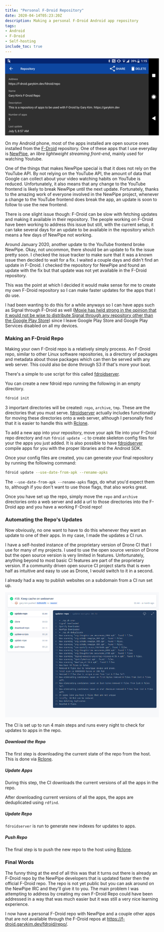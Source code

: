 ```yaml
---
title: "Personal F-Droid Repository"
date: 2020-04-14T05:23:20Z
description: Making a personal F-Droid Android app repository
tags:
- Android
- F-Droid
- Self-hosting
include_toc: true
---
```


![Screenshot on Phone](/res/large/personal-fdroid-repo/screenshot-1.png)

On my Android phone, most of the apps installed are open source ones installed from the [F-Droid](https://f-droid.org) repository.
One of these apps that I use everyday is [NewPipe](https://github.com/teamnewpipe/newpipe), an <cite href="https://github.com/teamnewpipe/newpipe">libre lightweight streaming front-end</cite>, mainly used for watching Youtube.

One of the things that makes NewPipe special is that it does not rely on the YouTube API. By not relying on the YouTube API, the amount of data that Google can collect about your video watching habits on YouTube is reduced.
Unfortunately, it also means that any change to the YouTube frontend is likely to break NewPipe until the next update. Fortunately, thanks to the amazing work of everyone involved in the NewPipe project, whenever a change to the YouTube frontend does break the app, an update is soon to follow to use the new frontend.

There is one slight issue though: F-Droid can be slow with fetching updates and making it available in their repository.
The people working on F-Droid have been working to address this issue but still, with the current setup, it can take several days for an update to be available in the repository which means a few days of NewPipe not working.

Around January 2020, another update to the YouTube frontend broke NewPipe. Okay, not uncommon, there should be an update to fix the issue pretty soon. I checked the issue tracker to make sure that it was a known issue then decided to wait for a fix.
I waited a couple days and didn't find an update in F-Droid. I checked the repository for NewPipe and found an update with the fix but that update was not yet available in the F-Droid repository.

This was the point at which I decided it would make sense for me to create my own F-Droid repository so I can make faster updates for the apps that I do use.

I had been wanting to do this for a while anyways so I can have apps such as Signal through F-Droid as well ([Moxie has held strong in the opinion that it would not be wise to distribute Signal through any repository other than the Google Play Store](https://github.com/signalapp/Signal-Android/issues/127)) since I leave Google Play Store and Google Play Services disabled on all my devices.

### Making an F-Droid Repo

Making your own F-Droid repo is a relatively simply process. An F-Droid repo, similar to other Linux software repositories, is a directory of packages and metadata about those packages which can then be served with any web server. This could also be done through S3 if that's more your boat.

There's a simple to use script for this called [fdroidserver](https://gitlab.com/fdroid/fdroidserver).

You can create a new fdroid repo running the following in an empty directory.

```bash
fdroid init
```

3 important directories will be created: `repo`, `archive`, `tmp`. These are the directories that you must serve. [fdroidserver](https://gitlab.com/fdroid/fdroidserver) actually includes functionality for moving these directories onto a web server, although I personally find that it is easier to handle this with [Rclone](https://github.com/rclone/rclone).

To add a new app into your repository, move your apk file into your F-Droid repo directory and run `fdroid update -c` to create skeleton config files for your the apps you just added. It is also possible to have [fdroidserver](https://gitlab.com/fdroid/fdroidserver) compile apps for you with the proper libraries and the Android SDK.

Once your config files are created, you can generate your final repository by running the following command:

```bash
fdroid update --use-date-from-apk --rename-apks
```

The `--use-date-from-apk --rename-apks` flags, do what you'd expect them to, although if you don't want to use those flags, that also works great.

Once you have set up the repo, simply move the `repo` and `archive` directories onto a web server and add a url to those directories into the F-Droid app and you have a working F-Droid repo!

### Automating the Repo's Updates

Now obviously, no one want to have to do this whenever they want an update to one of their apps. In my case, I made the updates a CI run.

I have a self-hosted instance of the proprietary version of Drone CI that I use for many of my projects. I used to use the open source version of Drone but the open source version is very limited in features. Unfortunately, anything beyond to most basic CI features are part of the proprietary version. If a community driven open source CI project starts that is even half as intuitive and easy to use as Drone, I would switch to it in a second. 

I already had a way to publish websites on a subdomain from a CI run set up. 

![Drone CI Screenshot](/res/large/personal-fdroid-repo/fdroid-drone.png)

The CI is set up to run 4 main steps and runs every night to check for updates to apps in the repo.

##### Download the Repo

The first step is downloading the current state of the repo from the host. This is done via [Rclone](https://github.com/rclone/rclone).

##### Update Apps

During this step, the CI downloads the current versions of all the apps in the repo.

After downloading current versions of all the apps, the apps are deduplicated using `rdfind`.

##### Update Repo

`fdroidserver` is run to generate new indexes for updates to apps.

##### Push Repo

The final step is to push the new repo to the host using [Rclone](https://github.com/rclone/rclone).

### Final Words

The funny thing at the end of all this was that it turns out there is already an F-Droid repo by the NewPipe developers that is updated faster then the official F-Droid repo. The repo is not yet public but you can ask around on the NewPipe IRC and they'll give it to you.
The main problem I was attempting to address by creating my own F-Droid Repo could have been addressed in a way that was much easier but it was still a very nice learning experience.

I now have a personal F-Droid repo with NewPipe and a couple other apps that are not available through the F-Droid repos at <https://f-droid.garykim.dev/fdroid/repo/>.
